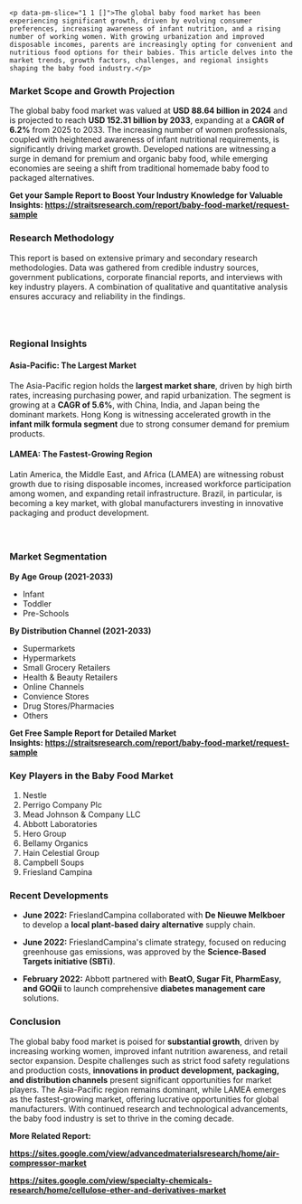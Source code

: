     <p data-pm-slice="1 1 []">The global baby food market has been experiencing significant growth, driven by evolving consumer preferences, increasing awareness of infant nutrition, and a rising number of working women. With growing urbanization and improved disposable incomes, parents are increasingly opting for convenient and nutritious food options for their babies. This article delves into the market trends, growth factors, challenges, and regional insights shaping the baby food industry.</p>
<h3>Market Scope and Growth Projection</h3>
<p>The global baby food market was valued at <strong>USD 88.64 billion in 2024</strong> and is projected to reach <strong>USD 152.31 billion by 2033</strong>, expanding at a <strong>CAGR of 6.2%</strong> from 2025 to 2033. The increasing number of women professionals, coupled with heightened awareness of infant nutritional requirements, is significantly driving market growth. Developed nations are witnessing a surge in demand for premium and organic baby food, while emerging economies are seeing a shift from traditional homemade baby food to packaged alternatives.</p>
<p><strong>Get your Sample Report to Boost Your Industry Knowledge for Valuable Insights:&nbsp;<a href="https://straitsresearch.com/report/baby-food-market/request-sample">https://straitsresearch.com/report/baby-food-market/request-sample</a>&nbsp;</strong></p>
<h3>Research Methodology</h3>
<p>This report is based on extensive primary and secondary research methodologies. Data was gathered from credible industry sources, government publications, corporate financial reports, and interviews with key industry players. A combination of qualitative and quantitative analysis ensures accuracy and reliability in the findings.</p>
<h3>&nbsp;</h3>
<h3>Regional Insights</h3>
<h4><strong>Asia-Pacific: The Largest Market</strong></h4>
<p>The Asia-Pacific region holds the <strong>largest market share</strong>, driven by high birth rates, increasing purchasing power, and rapid urbanization. The segment is growing at a <strong>CAGR of 5.6%</strong>, with China, India, and Japan being the dominant markets. Hong Kong is witnessing accelerated growth in the <strong>infant milk formula segment</strong> due to strong consumer demand for premium products.</p>
<h4><strong>LAMEA: The Fastest-Growing Region</strong></h4>
<p>Latin America, the Middle East, and Africa (LAMEA) are witnessing robust growth due to rising disposable incomes, increased workforce participation among women, and expanding retail infrastructure. Brazil, in particular, is becoming a key market, with global manufacturers investing in innovative packaging and product development.</p>
<h4>&nbsp;</h4>
<h3>Market Segmentation</h3>
<p class="font-18"><strong>By Age Group (2021-2033)</strong></p>
<ul>
<li>Infant</li>
<li>Toddler</li>
<li>Pre-Schools</li>
</ul>
<p class="font-18"><strong>By Distribution Channel (2021-2033)</strong></p>
<ul>
<li>Supermarkets</li>
<li>Hypermarkets</li>
<li>Small Grocery Retailers</li>
<li>Health &amp; Beauty Retailers</li>
<li>Online Channels</li>
<li>Convience Stores</li>
<li>Drug Stores/Pharmacies</li>
<li>Others</li>
</ul>
<p><strong>Get Free Sample Report for Detailed Market Insights:&nbsp;<a href="https://straitsresearch.com/report/baby-food-market/request-sample">https://straitsresearch.com/report/baby-food-market/request-sample</a>&nbsp;</strong></p>
<h3>Key Players in the Baby Food Market</h3>
<ol>
<li>Nestle</li>
<li>Perrigo Company Plc</li>
<li>Mead Johnson &amp; Company LLC</li>
<li>Abbott Laboratories</li>
<li>Hero Group</li>
<li>Bellamy Organics</li>
<li>Hain Celestial Group</li>
<li>Campbell Soups</li>
<li>Friesland Campina</li>
</ol>
<h3>Recent Developments</h3>
<ul data-spread="false">
<li>
<p><strong>June 2022:</strong> FrieslandCampina collaborated with <strong>De Nieuwe Melkboer</strong> to develop a <strong>local plant-based dairy alternative</strong> supply chain.</p>
</li>
<li>
<p><strong>June 2022:</strong> FrieslandCampina's climate strategy, focused on reducing greenhouse gas emissions, was approved by the <strong>Science-Based Targets initiative (SBTi)</strong>.</p>
</li>
<li>
<p><strong>February 2022:</strong> Abbott partnered with <strong>BeatO, Sugar Fit, PharmEasy, and GOQii</strong> to launch comprehensive <strong>diabetes management care</strong> solutions.</p>
</li>
</ul>
<h3>Conclusion</h3>
<p data-pm-slice="1 1 []">The global baby food market is poised for <strong>substantial growth</strong>, driven by increasing working women, improved infant nutrition awareness, and retail sector expansion. Despite challenges such as strict food safety regulations and production costs, <strong>innovations in product development, packaging, and distribution channels</strong> present significant opportunities for market players. The Asia-Pacific region remains dominant, while LAMEA emerges as the fastest-growing market, offering lucrative opportunities for global manufacturers. With continued research and technological advancements, the baby food industry is set to thrive in the coming decade.</p>
<p data-pm-slice="1 1 []"><strong>More Related Report:&nbsp;</strong></p>
<p data-pm-slice="1 1 []"><strong><a href="https://sites.google.com/view/advancedmaterialsresearch/home/air-compressor-market">https://sites.google.com/view/advancedmaterialsresearch/home/air-compressor-market</a></strong></p>
<p data-pm-slice="1 1 []"><strong><a href="https://sites.google.com/view/specialty-chemicals-research/home/cellulose-ether-and-derivatives-market">https://sites.google.com/view/specialty-chemicals-research/home/cellulose-ether-and-derivatives-market</a><br /></strong></p>
